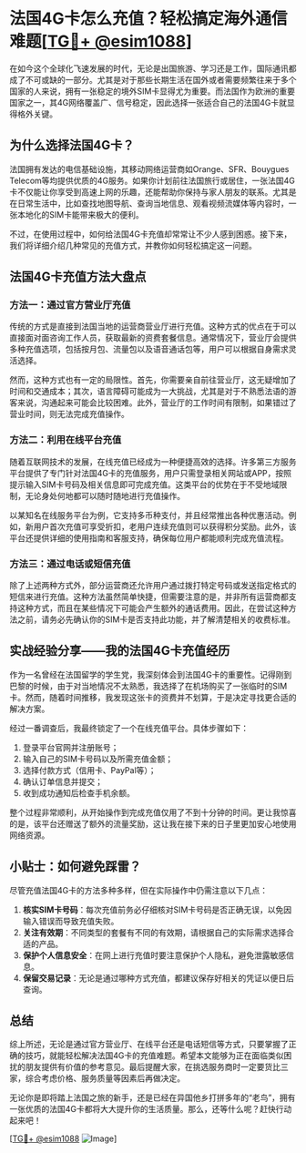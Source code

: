 # 法国4G卡怎么充值？轻松搞定海外通信难题[[TG💪+ @esim1088](https://t.me/s/esim1088)]

在如今这个全球化飞速发展的时代，无论是出国旅游、学习还是工作，国际通讯都成了不可或缺的一部分。尤其是对于那些长期生活在国外或者需要频繁往来于多个国家的人来说，拥有一张稳定的境外SIM卡显得尤为重要。而法国作为欧洲的重要国家之一，其4G网络覆盖广、信号稳定，因此选择一张适合自己的法国4G卡就显得格外关键。

## 为什么选择法国4G卡？

法国拥有发达的电信基础设施，其移动网络运营商如Orange、SFR、Bouygues Telecom等均提供优质的4G服务。如果你计划前往法国旅行或居住，一张法国4G卡不仅能让你享受到高速上网的乐趣，还能帮助你保持与家人朋友的联系。尤其是在日常生活中，比如查找地图导航、查询当地信息、观看视频流媒体等内容时，一张本地化的SIM卡能带来极大的便利。

不过，在使用过程中，如何给法国4G卡充值却常常让不少人感到困惑。接下来，我们将详细介绍几种常见的充值方式，并教你如何轻松搞定这一问题。

## 法国4G卡充值方法大盘点

### 方法一：通过官方营业厅充值

传统的方式是直接到法国当地的运营商营业厅进行充值。这种方式的优点在于可以直接面对面咨询工作人员，获取最新的资费套餐信息。通常情况下，营业厅会提供多种充值选项，包括按月包、流量包以及语音通话包等，用户可以根据自身需求灵活选择。

然而，这种方式也有一定的局限性。首先，你需要亲自前往营业厅，这无疑增加了时间和交通成本；其次，语言障碍可能成为一大挑战，尤其是对于不熟悉法语的游客来说，沟通起来可能会比较困难。此外，营业厅的工作时间有限制，如果错过了营业时间，则无法完成充值操作。

### 方法二：利用在线平台充值

随着互联网技术的发展，在线充值已经成为一种便捷高效的选择。许多第三方服务平台提供了专门针对法国4G卡的充值服务，用户只需登录相关网站或APP，按照提示输入SIM卡号码及相关信息即可完成充值。这类平台的优势在于不受地域限制，无论身处何地都可以随时随地进行充值操作。

以某知名在线服务平台为例，它支持多币种支付，并且经常推出各种优惠活动。例如，新用户首次充值可享受折扣，老用户连续充值则可以获得积分奖励。此外，该平台还提供详细的使用指南和客服支持，确保每位用户都能顺利完成充值流程。

### 方法三：通过电话或短信充值

除了上述两种方式外，部分运营商还允许用户通过拨打特定号码或发送指定格式的短信来进行充值。这种方法虽然简单快捷，但需要注意的是，并非所有运营商都支持这种方式，而且在某些情况下可能会产生额外的通话费用。因此，在尝试这种方法之前，请务必先确认你的SIM卡是否支持此功能，并了解清楚相关的收费标准。

## 实战经验分享——我的法国4G卡充值经历

作为一名曾经在法国留学的学生党，我深刻体会到法国4G卡的重要性。记得刚到巴黎的时候，由于对当地情况不太熟悉，我选择了在机场购买了一张临时的SIM卡。然而，随着时间推移，我发现这张卡的资费并不划算，于是决定寻找更合适的解决方案。

经过一番调查后，我最终锁定了一个在线充值平台。具体步骤如下：

1. 登录平台官网并注册账号；
2. 输入自己的SIM卡号码以及所需充值金额；
3. 选择付款方式（信用卡、PayPal等）；
4. 确认订单信息并提交；
5. 收到成功通知后检查手机余额。

整个过程非常顺利，从开始操作到完成充值仅用了不到十分钟的时间。更让我惊喜的是，该平台还赠送了额外的流量奖励，这让我在接下来的日子里更加安心地使用网络资源。

## 小贴士：如何避免踩雷？

尽管充值法国4G卡的方法多种多样，但在实际操作中仍需注意以下几点：

1. **核实SIM卡号码**：每次充值前务必仔细核对SIM卡号码是否正确无误，以免因输入错误而导致充值失败。
2. **关注有效期**：不同类型的套餐有不同的有效期，请根据自己的实际需求选择合适的产品。
3. **保护个人信息安全**：在网上进行充值时要注意保护个人隐私，避免泄露敏感信息。
4. **保留交易记录**：无论是通过哪种方式充值，都建议保存好相关的凭证以便日后查询。

## 总结

综上所述，无论是通过官方营业厅、在线平台还是电话短信等方式，只要掌握了正确的技巧，就能轻松解决法国4G卡的充值难题。希望本文能够为正在面临类似困扰的朋友提供有价值的参考意见。最后提醒大家，在挑选服务商时一定要货比三家，综合考虑价格、服务质量等因素后再做决定。

无论你是即将踏上法国之旅的新手，还是已经在异国他乡打拼多年的“老鸟”，拥有一张优质的法国4G卡都将大大提升你的生活质量。那么，还等什么呢？赶快行动起来吧！

[[TG💪+ @esim1088](https://t.me/s/esim1088) ![Image](https://i.postimg.cc/4NQfJmqS/Snipaste-2025-05-13-00-14-12.png)]